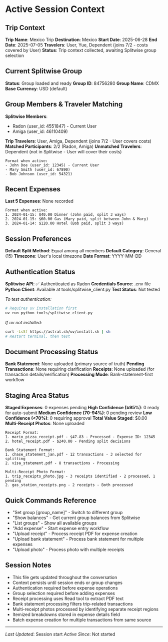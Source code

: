 # Active Session Context

## Trip Context
**Trip Name**: Mexico Trip
**Destination**: Mexico
**Start Date**: 2025-06-28
**End Date**: 2025-07-05
**Travelers**: User, Yue, Dependent (joins 7/2 - costs covered by User)
**Status**: Trip context collected, awaiting Splitwise group selection

## Current Splitwise Group
**Status**: Group loaded and ready
**Group ID**: 84756280
**Group Name**: CDMX
**Base Currency**: USD (default)

## Group Members & Traveler Matching
**Splitwise Members**: 
- Radon (user_id: 4551847) - Current User
- Amiga (user_id: 46110409)

**Trip Travelers**: User, Amiga, Dependent (joins 7/2 - User covers costs)
**Matched Participants**: 2/2 (Radon, Amiga)
**Unmatched Travelers**: Dependent (not in Splitwise - User will cover their costs)

```
Format when active:
- John Doe (user_id: 12345) - Current User
- Mary Smith (user_id: 67890)  
- Bob Johnson (user_id: 54321)
```

## Recent Expenses
**Last 5 Expenses**: None recorded

```
Format when active:
1. 2024-01-15: $40.00 Dinner (John paid, split 3 ways)
2. 2024-01-15: $60.00 Gas (Mary paid, split between John & Mary)
3. 2024-01-14: $120.00 Hotel (Bob paid, split 3 ways)
```

## Session Preferences
**Default Split Method**: Equal among all members
**Default Category**: General (15)
**Timezone**: User's local timezone
**Date Format**: YYYY-MM-DD

## Authentication Status
**Splitwise API**: ✅ Authenticated as Radon
**Credentials Source**: .env file
**Python Client**: Available at tools/splitwise_client.py
**Test Status**: Not tested

*To test authentication:*
```bash
# Requires uv installation first
uv run python tools/splitwise_client.py
```

*If uv not installed:*
```bash
curl -LsSf https://astral.sh/uv/install.sh | sh
# Restart terminal, then test
```

## Document Processing Status
**Bank Statement**: None uploaded (primary source of truth)
**Pending Transactions**: None requiring clarification
**Receipts**: None uploaded (for transaction details/verification)
**Processing Mode**: Bank-statement-first workflow

## Staging Area Status
**Staged Expenses**: 0 expenses pending
**High Confidence (≥95%)**: 0 ready for auto-submit
**Medium Confidence (70-94%)**: 0 pending review
**Low Confidence (<70%)**: 0 requiring approval
**Total Value Staged**: $0.00  
**Multi-Receipt Photos**: None uploaded

```
Receipt Format:
1. mario_pizza_receipt.pdf - $47.83 - Processed - Expense ID: 12345
2. hotel_receipt.pdf - $240.00 - Pending split decisions

Bank Statement Format:
1. chase_statement_jan.pdf - 12 transactions - 3 selected for splitting
2. visa_statement.pdf - 8 transactions - Processing

Multi-Receipt Photo Format:
1. trip_receipts_photo.jpg - 3 receipts identified - 2 processed, 1 pending
2. gas_station_receipts.png - 2 receipts - Both processed
```

## Quick Commands Reference
- "Set group [group_name]" - Switch to different group
- "Show balances" - Get current group balances from Splitwise
- "List groups" - Show all available groups
- "Add expense" - Start expense entry workflow
- "Upload receipt" - Process receipt PDF for expense creation
- "Upload bank statement" - Process bank statement for multiple expenses
- "Upload photo" - Process photo with multiple receipts

## Session Notes
- This file gets updated throughout the conversation
- Context persists until session ends or group changes
- Authentication required before expense operations
- Group selection required before adding expenses
- Receipt processing uses Read tool to extract PDF text
- Bank statement processing filters trip-related transactions
- Multi-receipt photos processed by identifying separate receipt regions
- Itemized breakdowns stored in expense details field
- Batch expense creation for multiple transactions from same source

---
*Last Updated*: Session start
*Active Since*: Not started